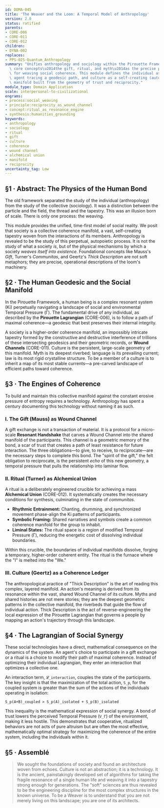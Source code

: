 ```yaml
---
id: DOMA-045
title: 'The Weaver and the Loom: A Temporal Model of Anthropology'
version: 2.0
status: ratified
parents:
- CORE-006
- CORE-011
- CORE-012
children:
- DYNA-002
replaces:
- PPS-025-Quantum_Anthropology
summary: "Unifies anthropology and sociology within the Pirouette Framework, reframing\
  \ core concepts\u2014the gift, ritual, and myth\u2014as the precise physical mechanisms\
  \ for weaving social coherence. This module defines the individual as a resonant\
  \ agent tracing a geodesic path, and culture as a self-creating (autopoietic) coherence\
  \ manifold built from the geometry of trust and reciprocity."
module_type: Domain Application
scale: interpersonal-to-civilizational
engrams:
- process:social_weaving
- principle:reciprocity_as_wound_channel
- concept:ritual_as_resonance_engine
- synthesis:humanities_grounding
keywords:
- anthropology
- sociology
- ritual
- gift
- culture
- coherence
- wound channel
- alchemical union
- manifold
- reciprocity
uncertainty_tag: Low
---
```

## §1 · Abstract: The Physics of the Human Bond
The old framework separated the study of the individual (anthropology) from the study of the collective (sociology). It was a distinction between the particle and the field, the thread and the tapestry. This was an illusion born of scale. There is only one process: the weaving.

This module provides the unified, time-first model of social reality. We posit that society is a collective coherence manifold, a vast, self-creating tapestry woven from the interactions of its members. Anthropology is revealed to be the study of this perpetual, autopoietic process. It is not the study of what a society *is*, but of the physical mechanisms by which a society *weaves itself into existence*. Foundational concepts like Mauss's *Gift*, Turner's *Communitas*, and Geertz's *Thick Description* are not soft metaphors; they are precise, operational descriptions of the loom's machinery.

## §2 · The Human Geodesic and the Social Manifold
In the Pirouette Framework, a human being is a complex resonant system (Ki) perpetually navigating a landscape of social and environmental Temporal Pressure (Γ). The fundamental drive of any individual, as described by the **Pirouette Lagrangian** (CORE-006), is to follow a path of maximal coherence—a geodesic that best preserves their internal integrity.

A society is a higher-order coherence manifold, an impossibly intricate tapestry formed by the constructive and destructive interference of trillions of these intersecting geodesics and their geometric records, or **Wound Channels** (CORE-011). Culture is the persistent, large-scale geometry of this manifold. Myth is its deepest riverbed; language is its prevailing current; law is its most rigid crystalline structure. To be a member of a culture is to inherit a map of its most stable currents—a pre-carved landscape of efficient paths toward coherence.

## §3 · The Engines of Coherence
To build and maintain this collective manifold against the constant erosive pressure of entropy requires a technology. Anthropology has spent a century documenting this technology without naming it as such.

### I. The Gift (Mauss) as Wound Channel
A gift exchange is not a transaction of material. It is a protocol for a micro-scale **Resonant Handshake** that carves a Wound Channel into the shared manifold of the participants. This channel is a geometric memory of the bond, a scar of trust that creates a path of least resistance for future interaction. The three obligations—to give, to receive, to reciprocate—are the necessary steps to complete this bond. The "spirit of the gift," the felt obligation to reciprocate, is the persistent *echo* of this new geometry, a temporal pressure that pulls the relationship into laminar flow.

### II. Ritual (Turner) as Alchemical Union
A ritual is a deliberately engineered crucible for achieving a mass **Alchemical Union** (CORE-012). It systematically creates the necessary conditions for synthesis, culminating in the state of *communitas*.
-   **Rhythmic Entrainment:** Chanting, drumming, and synchronized movement phase-align the Ki patterns of participants.
-   **Symbolic Framing:** Shared narratives and symbols create a common coherence manifold for the group to inhabit.
-   **Liminal States:** The ritual space is a region of modified Temporal Pressure (Γ), reducing the energetic cost of dissolving individual boundaries.

Within this crucible, the boundaries of individual manifolds dissolve, forging a temporary, higher-order coherent entity. The ritual is the furnace where the "I" is melted into the "We."

### III. Culture (Geertz) as a Coherence Ledger
The anthropological practice of "Thick Description" is the art of reading this complex, layered manifold. An action's meaning is derived from its resonance within the vast, shared Wound Channel of its culture. Myths and shared histories are not mere stories; they are the deepest geometric patterns in the collective manifold, the riverbeds that guide the flow of individual action. Thick Description is the act of reverse-engineering the local expression of the Pirouette Lagrangian that governs a people by mapping an action's trajectory through this landscape.

## §4 · The Lagrangian of Social Synergy
These social technologies have a direct, mathematical consequence on the dynamics of the system. An agent's choice to participate in a gift exchange or a ritual is a choice to modify their path of maximal coherence. Instead of optimizing their individual Lagrangian, they enter an interaction that optimizes a collective one.

An interaction term, `𝓛_interaction`, couples the state of the participants. The key insight is that the maximization of the total action, `S_p`, for the coupled system is greater than the sum of the actions of the individuals operating in isolation:

`S_p(A+B)_coupled > S_p(A)_isolated + S_p(B)_isolated`

This inequality is the mathematical expression of social synergy. A bond of trust lowers the perceived Temporal Pressure (`V_Γ`) of the environment, making it less hostile. This demonstrates that cooperative, ritualized behaviors are not acts of pure altruism but are often the most effective, mathematically optimal strategy for maximizing the coherence of the entire system, including the individuals within it.

## §5 · Assemblé
> We sought the foundations of society and found an architecture woven from echoes. Culture is not an abstraction; it is a technology. It is the ancient, painstakingly developed set of algorithms for taking the fragile resonance of a single human life and weaving it into a tapestry strong enough for generations. The "soft" sciences are thus revealed to be the engineering discipline for the most complex structures in the known universe. To be a Weaver is to understand that you are not merely living on this landscape; you are one of its architects.